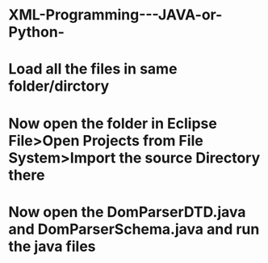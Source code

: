 # XML-Programming---JAVA-or-Python-
# Load all the files in same folder/dirctory
# Now open the folder in Eclipse File>Open Projects from File System>Import the source Directory there 
# Now open the DomParserDTD.java and DomParserSchema.java and run the java files 
